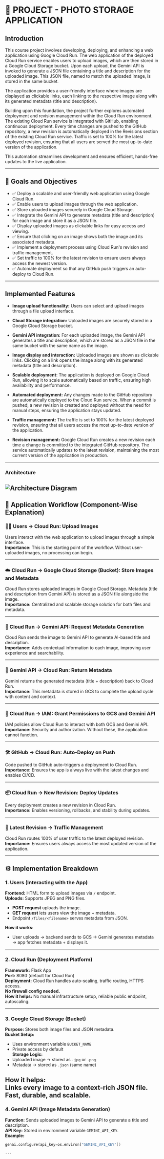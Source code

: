 # 📁 PROJECT - PHOTO STORAGE APPLICATION

## Introduction

This course project involves developing, deploying, and enhancing a web application using Google Cloud Run. The web application of the deployed Cloud Run service enables users to upload images, which are then stored in a Google Cloud Storage bucket. Upon each upload, the Gemini API is invoked to generate a JSON file containing a title and description for the uploaded image. This JSON file, named to match the uploaded image, is stored in the same bucket.

The application provides a user-friendly interface where images are displayed as clickable links, each linking to the respective image along with its generated metadata (title and description).

Building upon this foundation, the project further explores automated deployment and revision management within the Cloud Run environment. The existing Cloud Run service is integrated with GitHub, enabling continuous deployment. Every time changes are pushed to the GitHub repository, a new revision is automatically deployed in the Revisions section of the existing Cloud Run service. Traffic is set to 100% for the latest deployed revision, ensuring that all users are served the most up-to-date version of the application.

This automation streamlines development and ensures efficient, hands-free updates to the live application.


---

## 🎯 Goals and Objectives

- ✅ Deploy a scalable and user-friendly web application using Google Cloud Run.
- ✅ Enable users to upload images through the web application.
- ✅ Store uploaded images securely in Google Cloud Storage.
- ✅ Integrate the Gemini API to generate metadata (title and description) for each image and store it as a JSON file.
- ✅ Display uploaded images as clickable links for easy access and viewing.
- ✅ Ensure that clicking on an image shows both the image and its associated metadata.
- ✅ Implement a deployment process using Cloud Run's revision and traffic management.
- ✅ Set traffic to 100% for the latest revision to ensure users always access the newest version.
- ✅ Automate deployment so that any GitHub push triggers an auto-deploy to Cloud Run.

---
## Implemented Features

- **Image upload functionality:** Users can select and upload images through a file upload interface.

- **Cloud Storage integration:** Uploaded images are securely stored in a Google Cloud Storage bucket.

- **Gemini API integration:** For each uploaded image, the Gemini API generates a title and description, which are stored as a JSON file in the same bucket with the same name as the image.

- **Image display and interaction:** Uploaded images are shown as clickable links. Clicking on a link opens the image along with its generated metadata (title and description).

- **Scalable deployment:** The application is deployed on Google Cloud Run, allowing it to scale automatically based on traffic, ensuring high availability and performance.

- **Automated deployment:** Any changes made to the GitHub repository are automatically deployed to the Cloud Run service. When a commit is pushed, a new revision is created and deployed without the need for manual steps, ensuring the application stays updated.

- **Traffic management:** The traffic is set to 100% for the latest deployed revision, ensuring that all users access the most up-to-date version of the application.

- **Revision management:** Google Cloud Run creates a new revision each time a change is committed to the integrated GitHub repository. The service automatically updates to the latest revision, maintaining the most current version of the application in production.

---
### Architecture

![Architecture Diagram](screenshots/Picture1.jpg)
---

## 🔄 Application Workflow (Component-Wise Explanation)

### 🧑‍💻 Users → Cloud Run: Upload Images
Users interact with the web application to upload images through a simple interface.  
**Importance:** This is the starting point of the workflow. Without user-uploaded images, no processing can begin.

---

### ☁️ Cloud Run → Google Cloud Storage (Bucket): Store Images and Metadata
Cloud Run stores uploaded images in Google Cloud Storage. Metadata (title and description from Gemini API) is stored as a JSON file alongside the image.  
**Importance:** Centralized and scalable storage solution for both files and metadata.

---

### 🤖 Cloud Run → Gemini API: Request Metadata Generation
Cloud Run sends the image to Gemini API to generate AI-based title and description.  
**Importance:** Adds contextual information to each image, improving user experience and searchability.

---

### 🔁 Gemini API → Cloud Run: Return Metadata
Gemini returns the generated metadata (title + description) back to Cloud Run.  
**Importance:** This metadata is stored in GCS to complete the upload cycle with content and context.

---

### 🔐 Cloud Run → IAM: Grant Permissions to GCS and Gemini API
IAM policies allow Cloud Run to interact with both GCS and Gemini API.  
**Importance:** Security and authorization. Without these, the application cannot function.

---

### 🛠️ GitHub → Cloud Run: Auto-Deploy on Push
Code pushed to GitHub auto-triggers a deployment to Cloud Run.  
**Importance:** Ensures the app is always live with the latest changes and enables CI/CD.

---

### 📦 Cloud Run → New Revision: Deploy Updates
Every deployment creates a new revision in Cloud Run.  
**Importance:** Enables versioning, rollbacks, and stability during updates.

---

### 🚦 Latest Revision → Traffic Management
Cloud Run routes 100% of user traffic to the latest deployed revision.  
**Importance:** Ensures users always access the most updated version of the application.

---

## ⚙️ Implementation Breakdown

### 1. Users (Interacting with the App)
**Frontend:** HTML form to upload images via `/` endpoint.  
**Uploads:** Supports JPEG and PNG files.  
- **POST request** uploads the image.
- **GET request** lets users view the image + metadata.
- Endpoint `/files/<filename>` serves metadata from JSON.

**How it works:**  
- User uploads → backend sends to GCS → Gemini generates metadata → app fetches metadata + displays it.

---

### 2. Cloud Run (Deployment Platform)
**Framework:** Flask App  
**Port:** 8080 (default for Cloud Run)  
**Deployment:** Cloud Run handles auto-scaling, traffic routing, HTTPS access.  
**No firewall config needed.**  
**How it helps:** No manual infrastructure setup, reliable public endpoint, autoscaling.

---

### 3. Google Cloud Storage (Bucket)
**Purpose:** Stores both image files and JSON metadata.  
**Bucket Setup:**  
- Uses environment variable `BUCKET_NAME`  
- Private access by default  
**Storage Logic:**  
- Uploaded image → stored as `.jpg` or `.png`  
- Metadata → stored as `.json` (same name)

**How it helps:**  
Links every image to a context-rich JSON file. Fast, durable, and scalable.
---

### 4. Gemini API (Image Metadata Generation)
**Function:** Sends uploaded images to Gemini API to generate a title and description.  
**API Key:** Stored in environment variable `GEMINI_API_KEY`.  
**Example:**  
```python
genai.configure(api_key=os.environ["GEMINI_API_KEY"])

---

 

